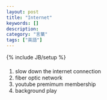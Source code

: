 ```yaml
---
layout: post
title: "Internet"
keywords: []
description: 
category: "言葉"
tags: ["英語"]
---
```

{% include JB/setup %}

####
1. slow down the internet connection
2. fiber optic network
3. youtube premimum membership
4. background play
